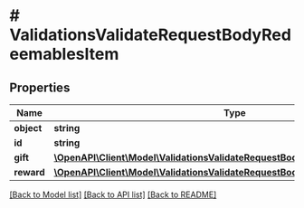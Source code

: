 # # ValidationsValidateRequestBodyRedeemablesItem

## Properties

Name | Type | Description | Notes
------------ | ------------- | ------------- | -------------
**object** | **string** |  | [optional]
**id** | **string** |  | [optional]
**gift** | [**\OpenAPI\Client\Model\ValidationsValidateRequestBodyRedeemablesItemGift**](ValidationsValidateRequestBodyRedeemablesItemGift.md) |  | [optional]
**reward** | [**\OpenAPI\Client\Model\ValidationsValidateRequestBodyRedeemablesItemReward**](ValidationsValidateRequestBodyRedeemablesItemReward.md) |  | [optional]

[[Back to Model list]](../../README.md#models) [[Back to API list]](../../README.md#endpoints) [[Back to README]](../../README.md)
